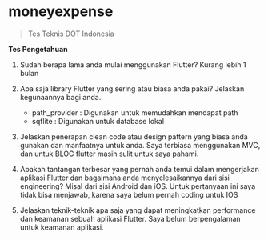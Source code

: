 # moneyexpense

> Tes Teknis DOT Indonesia

**Tes Pengetahuan**
1. Sudah berapa lama anda mulai menggunakan Flutter?
    Kurang lebih 1 bulan

2. Apa saja library Flutter yang sering atau biasa anda pakai? Jelaskan kegunaannya bagi anda.
    * path_provider : Digunakan untuk memudahkan mendapat path 
    * sqflite       : Digunakan untuk database lokal

3. Jelaskan penerapan clean code atau design pattern yang biasa anda gunakan dan manfaatnya untuk anda.
    Saya terbiasa menggunakan MVC, dan untuk BLOC flutter masih sulit untuk saya pahami.

4. Apakah tantangan terbesar yang pernah anda temui dalam mengerjakan aplikasi Flutter dan bagaimana anda menyelesaikannya dari sisi engineering? Misal dari sisi Android dan iOS.
    Untuk pertanyaan ini saya tidak bisa menjawab, karena saya belum pernah coding untuk IOS

6. Jelaskan teknik-teknik apa saja yang dapat meningkatkan performance dan keamanan sebuah aplikasi Flutter.
    Saya belum berpengalaman untuk keamanan aplikasi.

